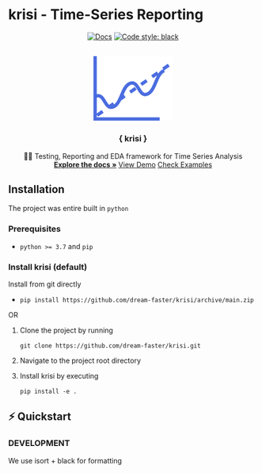 # krisi - Time-Series Reporting

<p align="center">
  <a href="https://github.com/psf/black"><img alt="Docs" src="https://img.shields.io/github/actions/workflow/status/dream-faster/krisi/sphinx.yml?logo=readthedocs"></a>
  <a href="https://github.com/psf/black"><img alt="Code style: black" src="https://img.shields.io/badge/code%20style-black-000000.svg"></a>
</p>


<!-- PROJECT LOGO -->
<br />
<div align="center">
  <a href="https://github.com/dream-faster/krisi">
    <img src="docs/logo.png" alt="Logo" width="160" >
  </a>

<h3 align="center">{ krisi }</h3>
  <p align="center">
    🧑‍⚖️ Testing, Reporting and EDA framework for Time Series Analysis
    <br />
    <a href="https://github.com/dream-faster/krisi"><strong>Explore the docs »</strong></a>
    <a href="https://github.com/dream-faster/krisi">View Demo</a>
    <a href="https://github.com/dream-faster/krisi/src/mopi/library/examples">Check Examples</a>
  </p>
</div>

<!-- GETTING STARTED -->
## Installation

The project was entire built in ``python``

### Prerequisites

* ``python >= 3.7`` and ``pip``




### Install krisi (default)
Install from git directly

-
    ```
    pip install https://github.com/dream-faster/krisi/archive/main.zip 
    ```

OR

1. Clone the project by running
    ```
    git clone https://github.com/dream-faster/krisi.git
    ```

2. Navigate to the project root directory

3. Install krisi by executing 
    ```
    pip install -e .
    ```

## ⚡ Quickstart



### DEVELOPMENT

We use isort + black for formatting
